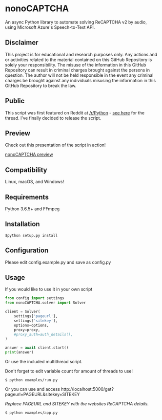 nonoCAPTCHA
===========

An async Python library to automate solving ReCAPTCHA v2 by audio, using Microsoft Azure's Speech-to-Text API.

Disclaimer
----------

This project is for educational and research purposes only. Any actions and or activities related to the material contained on this GitHub Repository is solely your responsibility. The misuse of the information in this GitHub Repository can result in criminal charges brought against the persons in question. The author will not be held responsible in the event any criminal charges be brought against any individuals misusing the information in this GitHub Repository to break the law.

Public
------

This script was first featured on Reddit at [/r/Python](https://reddit.com/r/Python) - [see here](https://www.reddit.com/r/Python/comments/8oqp7v/hey_i_made_a_google_recaptcha_solver_bot_too/) for the thread. I've finally decided to release the script.

Preview
-------

Check out this presentation of the script in action!

[nonoCAPTCHA preview](http://mikeyy.com/nonocaptcha/presentation.gif)

Compatibility
-------------

Linux, macOS, and Windows!

Requirements
------------

Python 3.6.5+ and FFmpeg

Installation
------------

```
$python setup.py install
```

Configuration
-------------

Please edit config.example.py and save as config.py

Usage
-----

If you would like to use it in your own script

```python
from config import settings
from nonoCAPTCHA.solver import Solver

client = Solver(
    settings['pageurl'],
    settings['sitekey'],
    options=options,
    proxy=proxy,
    #proxy_auth=auth_details(),
)

answer = await client.start()
print(answer)
```

Or use the included multithread script.

Don't forget to edit variable count for amount of threads to use!

```
$ python examples/run.py
```

Or you can use and access http://localhost:5000/get?pageurl=PAGEURL&sitekey=SITEKEY

*Replace PAGEURL and SITEKEY with the websites ReCAPTCHA details.*
```
$ python examples/app.py
```

